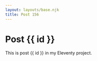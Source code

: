 ```yaml
---
layout: layouts/base.njk
title: Post 156
---
```


# Post {{ id }}

This is post {{ id }} in my Eleventy project.
